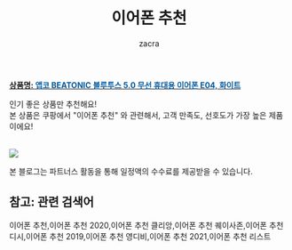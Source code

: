 ﻿---
layout: post
title:  "이어폰  추천"
author: zacra
categories: [ 아이템 ]
tags: [이어폰 추천,이어폰 추천 2020,이어폰 추천 클리앙,이어폰 추천 퀘이사존,이어폰 추천 디시,이어폰 추천 2019,이어폰 추천 영디비,이어폰 추천 2021,이어폰 추천 리스트]
image: https://static.coupangcdn.com/image/retail/images/510646204705610-f39d5d15-ee94-4ea1-9d73-ab7fb94643a4.jpg 
description: "쿠팡에서 이어폰 추천 관련 상품으로 가장 고객 선호도가 높은 제품 중 하나입니다."
rating: 4.5
---

<a href="https://link.coupang.com/re/AFFSDP?lptag=AF8407795&pageKey=329299365&itemId=1052849160&vendorItemId=5521314748&traceid=V0-153-4b008fbdaa941780"><b>상품명: <font color='#01579B'>앱코 BEATONIC 블루투스 5.0 무선 휴대용 이어폰 E04, 화이트</font></b></a>

인기 좋은 상품만 추천해요!<br/>
본 상품은 쿠팡에서 "이어폰 추천" 와 관련해서, 고객 만족도, 선호도가 가장 높은 제품이에요!<br/><br/>


<a href="https://link.coupang.com/re/AFFSDP?lptag=AF8407795&pageKey=329299365&itemId=1052849160&vendorItemId=5521314748&traceid=V0-153-4b008fbdaa941780"><img src="https://thumbnail9.coupangcdn.com/thumbnails/remote/q89/image/retail/images/12831819366478-f96e6ae6-7a74-442b-a611-a13a1437994e.jpg"></a> 

본 블로그는 파트너스 활동을 통해 일정액의 수수료를 제공받을 수 있습니다.

## 참고: 관련 검색어    
이어폰 추천,이어폰 추천 2020,이어폰 추천 클리앙,이어폰 추천 퀘이사존,이어폰 추천 디시,이어폰 추천 2019,이어폰 추천 영디비,이어폰 추천 2021,이어폰 추천 리스트